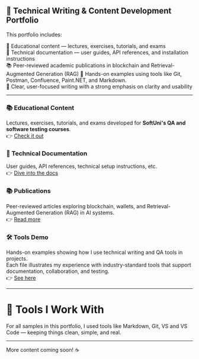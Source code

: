 ## 📝 Technical Writing & Content Development Portfolio

This portfolio includes:

🧠 Educational content — lectures, exercises, tutorials, and exams  
📘 Technical documentation — user guides, API references, and installation instructions  
📚 Peer-reviewed academic publications in blockchain and Retrieval-Augmented Generation (RAG)
🧰 Hands-on examples using tools like Git, Postman, Confluence, Paint.NET, and Markdown.  
🎯 Clear, user-focused writing with a strong emphasis on clarity and usability  

---

### 📚 Educational Content
Lectures, exercises, tutorials, and exams developed for **SoftUni's QA and software testing courses**.    
👉 [Check it out](./educational-content/README.md)

### 📘 Technical Documentation  
User guides, API references, technical setup instructions, etc.  
👉 [Dive into the docs](./technical-docs/README.md)

### 📚 Publications  
Peer-reviewed articles exploring blockchain, wallets, and Retrieval-Augmented Generation (RAG) in AI systems.           
👉 [Read more](./publications/README.md)

### 🛠️ Tools Demo 
Hands-on examples showing how I use technical writing and QA tools in projects.  
Each file illustrates my experience with industry-standard tools that support documentation, collaboration, and testing.  
👉 [See here](./tools-demo/README.md)

---

# 🧰 Tools I Work With

For all samples in this portfolio, I used tools like Markdown, Git, VS and VS Code — keeping things clean, simple, and real.

---

More content coming soon! ☕

